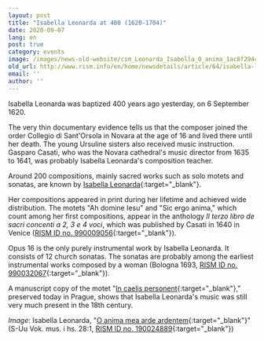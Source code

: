 ```yaml
---
layout: post
title: "Isabella Leonarda at 400 (1620-1704)"
date: 2020-09-07
lang: en
post: true
category: events
image: /images/news-old-website/csm_Leonarda_Isabella_O_anima_1ac8f2944f.jpg
old_url: http://www.rism.info/en/home/newsdetails/article/64/isabella-leonarda-at-400-1620-1704.html?tx_ttnews[year]=2020&tx_ttnews[month]=07&cHash=c5ac3f831e933521e9f20feb4e3a9d4b
email: ''
author: ''
---
```



Isabella Leonarda was baptized 400 years ago yesterday, on 6 September 1620.

The very thin documentary evidence tells us that the composer joined the order Collegio di Sant'Orsola in Novara at the age of 16 and lived there until her death. The young Ursuline sisters also received music instruction. Gasparo Casati, who was the Novara cathedral's music director from 1635 to 1641, was probably Isabella Leonarda's composition teacher.

Around 200 compositions, mainly sacred works such as solo motets and sonatas, are known by [Isabella Leonarda](https://opac.rism.info/search?View=rism&author=isabella+leonarda){:target="_blank"}.

Her compositions appeared in print during her lifetime and achieved wide distribution. The motets "Ah domine Iesu" and "Sic ergo anima," which count among her first compositions, appear in the anthology _Il terzo libro de sacri concenti a 2, 3 e 4 voci_, which was published by Casati in 1640 in Venice ([RISM ID no. 990009056](https://opac.rism.info/search?id=990009056&Language=en){:target="_blank"}).

Opus 16 is the only purely instrumental work by Isabella Leonarda. It consists of 12 church sonatas. The sonatas are probably among the earliest instrumental works composed by a woman (Bologna 1693, [RISM ID no. 990032067](https://opac.rism.info/search?id=990032067&Language=en){:target="_blank"}).

A manuscript copy of the motet "[In caelis personent](https://opac.rism.info/search?id=550248630&Language=en){:target="_blank"}," preserved today in Prague, shows that Isabella Leonarda's music was still very much present in the 18th century.

_Image_: Isabella Leonarda, "[O anima mea arde ardentem](https://www2.musik.uu.se/duben/browsePart.php?Select_Part=01&Select_Dnr=1147&command=restart){:target="_blank"}" (S-Uu Vok. mus. i hs. 28:1, [RISM ID no. 190024889](https://opac.rism.info/search?id=190024889&View=rism&Language=en){:target="_blank"})